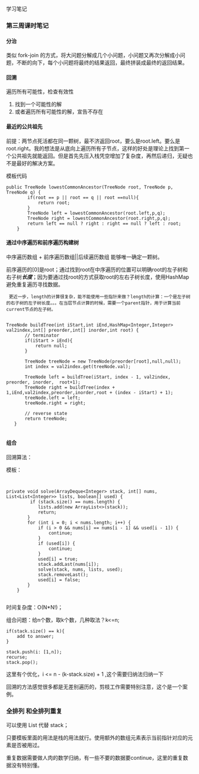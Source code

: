 学习笔记
### 第三周课时笔记

#### 分治

类似 fork-join 的方式，将大问题分解成几个小问题，小问题又再次分解成小问题，不断的向下，每个小问题将最终的结果返回，最终拼装成最终的返回结果。

#### 回溯

遍历所有可能性，检查有效性

1. 找到一个可能性的解
2. 或者遍历所有可能性的解，宣告不存在


#### 最近的公共祖先

前提：两节点死活都在同一颗树，最不济返回root，要么是root.left。要么是root.right。我的想法是从底向上遍历所有子节点，这样的好处是理论上找到第一个公共祖先就能返回。但是首先先压入栈凭空增加了复杂度，再然后递归，无疑也不是最好的解决方案。


模板代码

```
public TreeNode lowestCommonAncestor(TreeNode root, TreeNode p, TreeNode q) {
        if(root == p || root == q || root ==null){
            return root;
        }
        TreeNode left = lowestCommonAncestor(root.left,p,q);
        TreeNode right = lowestCommonAncestor(root.right,p,q);
        return left == null ? right : right == null ? left : root;
    }
```

#### 通过中序遍历和前序遍历构建树

中序遍历数组 + 前序遍历数组||后续遍历数组 能够唯一确定一颗树。

前序遍历的[0]是root；通过找到root在中序遍历的位置可以明确root的左子树和右子树***长度***；因为要通过找root的方式获取root的左右子树长度，使用HashMap 避免重复遍历寻找数据。

     更近一步，length的计算很复杂，能不能使用一些指针来做？length的计算：一个是左子树的右子树的左子树长度。。。在当层节点计算的时候，需要一个parent指针，用于计算当前current节点的左子树。
     
 ```
 
 TreeNode buildTree(int iStart,int iEnd,HashMap<Integer,Integer> val2index,int[] preorder,int[] inorder,int root) {
        // terminator
        if(iStart > iEnd){
            return null;
        }

        TreeNode treeNode = new TreeNode(preorder[root],null,null);
        int index = val2index.get(treeNode.val);
        
        TreeNode left = buildTree(iStart, index - 1, val2index, preorder, inorder,  root+1);
        TreeNode right = buildTree(index + 1,iEnd,val2index,preorder,inorder,root + (index - iStart) + 1);
        treeNode.left = left;
        treeNode.right = right;

        // reverse state
        return treeNode;
    }
    
 ```
 
#### 组合
     
     
回溯算法：

模板：

```


private void solve(ArrayDeque<Integer> stack, int[] nums, List<List<Integer>> lists, boolean[] used) {
         if (stack.size() == nums.length) {
            lists.add(new ArrayList<>(stack));
            return;
        }
        for (int i = 0; i < nums.length; i++) {
            if (i > 0 && nums[i] == nums[i - 1] && used[i - 1]) {
                continue;
            }
            if (used[i]) {
                continue;
            }
            used[i] = true;
            stack.addLast(nums[i]);
            solve(stack, nums, lists, used);
            stack.removeLast();
            used[i] = false;
        }
    }


```

时间复杂度：O(N*N!)；
     

组合问题：给n个数，取k个数，几种取法？k<=n;

```
if(stack.size() == k){
	add to answer;
}

stack.push(i: [1,n]);
recurse;
stack.pop();
```

这里有个优化，i <= n - (k-stack.size) + 1 ,这个需要归纳法归纳一下

回溯的方法感觉很多都是无差别遍历的，剪枝工作需要特别注意，这个是一个案例。

###  全排列 和全排列重复

可以使用 List 代替 stack；

只要模板里面的用法是栈的用法就行。使用额外的数组元素表示当前指针对应的元素是否被用过。

重复数据需要做人肉的数学归纳，有一些不要的数据要continue，这里的重复数据没有特别懂。












